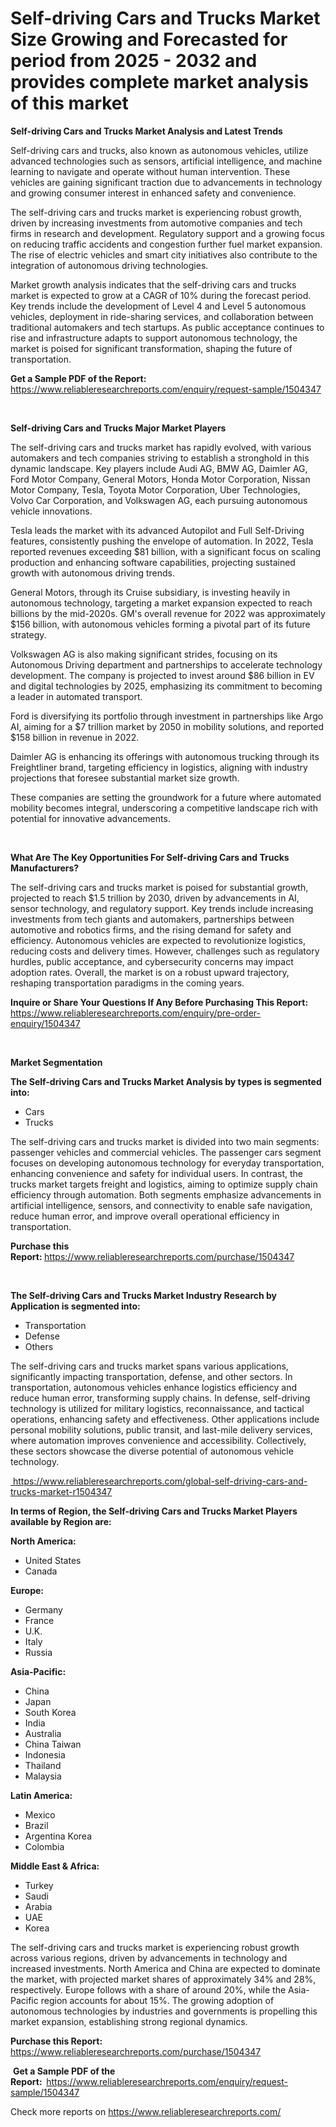 <p><h1>Self-driving Cars and Trucks Market Size Growing and Forecasted for period from 2025 - 2032 and provides complete market analysis of this market</h1></p><p><strong>Self-driving Cars and Trucks Market Analysis and Latest Trends</strong></p>
<p><p>Self-driving cars and trucks, also known as autonomous vehicles, utilize advanced technologies such as sensors, artificial intelligence, and machine learning to navigate and operate without human intervention. These vehicles are gaining significant traction due to advancements in technology and growing consumer interest in enhanced safety and convenience.</p><p>The self-driving cars and trucks market is experiencing robust growth, driven by increasing investments from automotive companies and tech firms in research and development. Regulatory support and a growing focus on reducing traffic accidents and congestion further fuel market expansion. The rise of electric vehicles and smart city initiatives also contribute to the integration of autonomous driving technologies.</p><p>Market growth analysis indicates that the self-driving cars and trucks market is expected to grow at a CAGR of 10% during the forecast period. Key trends include the development of Level 4 and Level 5 autonomous vehicles, deployment in ride-sharing services, and collaboration between traditional automakers and tech startups. As public acceptance continues to rise and infrastructure adapts to support autonomous technology, the market is poised for significant transformation, shaping the future of transportation.</p></p>
<p><strong>Get a Sample PDF of the Report:&nbsp;</strong> <a href="https://www.reliableresearchreports.com/enquiry/request-sample/1504347?utm_campaign=2243&utm_medium=2&utm_source=Github&utm_content=ia&utm_term=23032025&utm_id=self-driving-cars-and-trucks">https://www.reliableresearchreports.com/enquiry/request-sample/1504347</a></p>
<p>&nbsp;</p>
<p><strong>Self-driving Cars and Trucks Major Market Players</strong></p>
<p><p>The self-driving cars and trucks market has rapidly evolved, with various automakers and tech companies striving to establish a stronghold in this dynamic landscape. Key players include Audi AG, BMW AG, Daimler AG, Ford Motor Company, General Motors, Honda Motor Corporation, Nissan Motor Company, Tesla, Toyota Motor Corporation, Uber Technologies, Volvo Car Corporation, and Volkswagen AG, each pursuing autonomous vehicle innovations.</p><p>Tesla leads the market with its advanced Autopilot and Full Self-Driving features, consistently pushing the envelope of automation. In 2022, Tesla reported revenues exceeding $81 billion, with a significant focus on scaling production and enhancing software capabilities, projecting sustained growth with autonomous driving trends.</p><p>General Motors, through its Cruise subsidiary, is investing heavily in autonomous technology, targeting a market expansion expected to reach billions by the mid-2020s. GM's overall revenue for 2022 was approximately $156 billion, with autonomous vehicles forming a pivotal part of its future strategy.</p><p>Volkswagen AG is also making significant strides, focusing on its Autonomous Driving department and partnerships to accelerate technology development. The company is projected to invest around $86 billion in EV and digital technologies by 2025, emphasizing its commitment to becoming a leader in automated transport.</p><p>Ford is diversifying its portfolio through investment in partnerships like Argo AI, aiming for a $7 trillion market by 2050 in mobility solutions, and reported $158 billion in revenue in 2022.</p><p>Daimler AG is enhancing its offerings with autonomous trucking through its Freightliner brand, targeting efficiency in logistics, aligning with industry projections that foresee substantial market size growth.</p><p>These companies are setting the groundwork for a future where automated mobility becomes integral, underscoring a competitive landscape rich with potential for innovative advancements.</p></p>
<p>&nbsp;</p>
<p><strong>What Are The Key Opportunities For Self-driving Cars and Trucks Manufacturers?</strong></p>
<p><p>The self-driving cars and trucks market is poised for substantial growth, projected to reach $1.5 trillion by 2030, driven by advancements in AI, sensor technology, and regulatory support. Key trends include increasing investments from tech giants and automakers, partnerships between automotive and robotics firms, and the rising demand for safety and efficiency. Autonomous vehicles are expected to revolutionize logistics, reducing costs and delivery times. However, challenges such as regulatory hurdles, public acceptance, and cybersecurity concerns may impact adoption rates. Overall, the market is on a robust upward trajectory, reshaping transportation paradigms in the coming years.</p></p>
<p><strong>Inquire or Share Your Questions If Any Before Purchasing This Report:</strong> <a href="https://www.reliableresearchreports.com/enquiry/pre-order-enquiry/1504347?utm_campaign=2243&utm_medium=2&utm_source=Github&utm_content=ia&utm_term=23032025&utm_id=self-driving-cars-and-trucks">https://www.reliableresearchreports.com/enquiry/pre-order-enquiry/1504347</a></p>
<p>&nbsp;</p>
<p><strong>Market Segmentation</strong></p>
<p><strong>The Self-driving Cars and Trucks Market Analysis by types is segmented into:</strong></p>
<p><ul><li>Cars</li><li>Trucks</li></ul></p>
<p><p>The self-driving cars and trucks market is divided into two main segments: passenger vehicles and commercial vehicles. The passenger cars segment focuses on developing autonomous technology for everyday transportation, enhancing convenience and safety for individual users. In contrast, the trucks market targets freight and logistics, aiming to optimize supply chain efficiency through automation. Both segments emphasize advancements in artificial intelligence, sensors, and connectivity to enable safe navigation, reduce human error, and improve overall operational efficiency in transportation.</p></p>
<p><strong>Purchase this Report:&nbsp;</strong><a href="https://www.reliableresearchreports.com/purchase/1504347?utm_campaign=2243&utm_medium=2&utm_source=Github&utm_content=ia&utm_term=23032025&utm_id=self-driving-cars-and-trucks">https://www.reliableresearchreports.com/purchase/1504347</a></p>
<p>&nbsp;</p>
<p><strong>The Self-driving Cars and Trucks Market Industry Research by Application is segmented into:</strong></p>
<p><ul><li>Transportation</li><li>Defense</li><li>Others</li></ul></p>
<p><p>The self-driving cars and trucks market spans various applications, significantly impacting transportation, defense, and other sectors. In transportation, autonomous vehicles enhance logistics efficiency and reduce human error, transforming supply chains. In defense, self-driving technology is utilized for military logistics, reconnaissance, and tactical operations, enhancing safety and effectiveness. Other applications include personal mobility solutions, public transit, and last-mile delivery services, where automation improves convenience and accessibility. Collectively, these sectors showcase the diverse potential of autonomous vehicle technology.</p></p>
<p><a href="https://www.reliableresearchreports.com/global-self-driving-cars-and-trucks-market-r1504347?utm_campaign=2243&utm_medium=2&utm_source=Github&utm_content=ia&utm_term=23032025&utm_id=self-driving-cars-and-trucks">&nbsp;https://www.reliableresearchreports.com/global-self-driving-cars-and-trucks-market-r1504347</a></p>
<p><strong>In terms of Region, the Self-driving Cars and Trucks Market Players available by Region are:</strong></p>
<p>
    <p> <strong> North America: </strong>
        <ul>
            <li>United States</li>
            <li>Canada</li>
        </ul>
        </p> 
    <p> <strong> Europe: </strong>
        <ul>
            <li>Germany</li>
            <li>France</li>
            <li>U.K.</li>
            <li>Italy</li>
            <li>Russia</li>
        </ul>
        </p> 
    <p> <strong> Asia-Pacific: </strong>
        <ul>
            <li>China</li>
            <li>Japan</li>
            <li>South Korea</li>
            <li>India</li>
            <li>Australia</li>
            <li>China Taiwan</li>
            <li>Indonesia</li>
            <li>Thailand</li>
            <li>Malaysia</li>
        </ul>
        </p> 
    <p> <strong> Latin America: </strong>
        <ul>
            <li>Mexico</li>
            <li>Brazil</li>
            <li>Argentina Korea</li>
            <li>Colombia</li>
        </ul>
        </p> 
    <p> <strong> Middle East & Africa: </strong>
        <ul>
            <li>Turkey</li>
            <li>Saudi</li>
            <li>Arabia</li>
            <li>UAE</li>
            <li>Korea</li>
        </ul>
    </p>
    </p>
<p><p>The self-driving cars and trucks market is experiencing robust growth across various regions, driven by advancements in technology and increased investments. North America and China are expected to dominate the market, with projected market shares of approximately 34% and 28%, respectively. Europe follows with a share of around 20%, while the Asia-Pacific region accounts for about 15%. The growing adoption of autonomous technologies by industries and governments is propelling this market expansion, establishing strong regional dynamics.</p></p>
<p><strong>Purchase this Report: </strong><a href="https://www.reliableresearchreports.com/purchase/1504347?utm_campaign=2243&utm_medium=2&utm_source=Github&utm_content=ia&utm_term=23032025&utm_id=self-driving-cars-and-trucks">https://www.reliableresearchreports.com/purchase/1504347</a></p>
<p>&nbsp;<strong>Get a Sample PDF of the Report:&nbsp;&nbsp;</strong><a href="https://www.reliableresearchreports.com/enquiry/request-sample/1504347?utm_campaign=2243&utm_medium=2&utm_source=Github&utm_content=ia&utm_term=23032025&utm_id=self-driving-cars-and-trucks">https://www.reliableresearchreports.com/enquiry/request-sample/1504347</a></p>
<p><strong></strong></p>
<p>Check more reports on <a href="https://www.reliableresearchreports.com/?utm_campaign=2243&utm_medium=2&utm_source=Github&utm_content=ia&utm_term=23032025&utm_id=self-driving-cars-and-trucks">https://www.reliableresearchreports.com/</a></p>